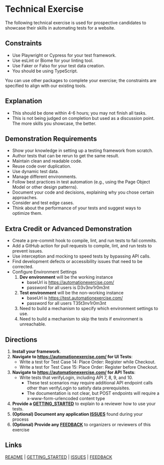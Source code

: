 # Technical Exercise

The following technical exercise is used for prospective candidates to showcase their skills in automating tests for a website.

## Constraints

- Use Playwright or Cypress for your test framework.
- Use esLint or Biome for your linting tool.
- Use Faker or Falso for your test data creation.
- You should be using TypeScript.

You can use other packages to complete your exercise; the constraints are specified to align with our existing tools.

## Explanation

- This should be done within 4-6 hours; you may not finish all tasks.
- This is not being judged on completion but used as a discussion point. The more skills you showcase, the better.

## Demonstration Requirements

- Show your knowledge in setting up a testing framework from scratch.
- Author tests that can be rerun to get the same result.
- Maintain clean and readable code.
- Reuse code over duplication.
- Use dynamic test data.
- Manage different environments.
- Follow best practices in test automation (e.g., using the Page Object Model or other design patterns).
- Document your code and decisions, explaining why you chose certain approaches.
- Consider and test edge cases.
- Think about the performance of your tests and suggest ways to optimize them.

## Extra Credit or Advanced Demonstration

- Create a pre-commit hook to compile, lint, and run tests to fail commits.
- Add a GitHub action for pull requests to compile, lint, and run tests to prevent issues.
- Use interception and mocking to speed tests by bypassing API calls.
- Find development defects or accessibility issues that need to be corrected.
- Configure Environment Settings
  1. **Dev environment** will be the working instance
     - baseUrl is https://automationexercise.com/
     - password for all users is D3v3nv1r0m3nt
  2. **Test environment** will be the non-working instance
     - baseUrl is https://test.automationexercise.com/
     - password for all users T35t3nv1r0m3nt
  3. Need to build a mechanism to specify which environment settings to use.
  4. Need to build a mechanism to skip the tests if environment is unreachable.

## Directions

1. **Install your framework**.
2. **Navigate to <https://automationexercise.com/> for UI Tests**:
   - Write a test for Test Case 14: Place Order: Register while Checkout.
   - Write a test for Test Case 15: Place Order: Register before Checkout.
3. **Navigate to <https://automationexercise.com/> for API Tests**:
   - Write tests that verifyLogin, including API 7, 8, 9, and 10.
     - These test scenarios may require additional API endpoint calls other than verifyLogin to satisfy data prerequisites.
     - The documentation is not clear, but POST endpoints will require a x-www-form-urlencoded content type
4. **Provide a [GETTING_STARTED](GETTING_STARTED.md)** to explain to a reviewer how to use your tests.
5. **(Optional) Document any application [ISSUES](ISSUES.md)** found during your process
6. **(Optional) Provide any [FEEDBACK](FEEDBACK.md)** to organizers or reviewers of this exercise

## Links

[README](README.md) | [GETTING_STARTED](GETTING_STARTED.md) | [ISSUES](ISSUES.md) | [FEEDBACK](FEEDBACK.md)
